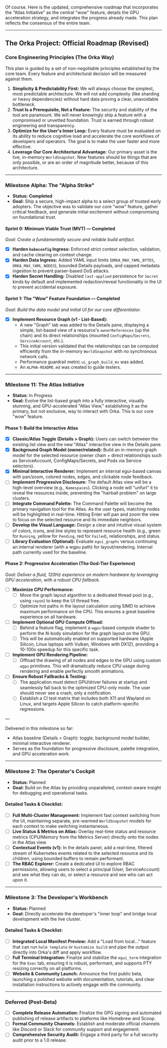 Of course. Here is the updated, comprehensive roadmap that incorporates the "Atlas Initiative" as the central "wow" feature, details the GPU acceleration strategy, and integrates the progress already made. This plan reflects the consensus of the entire team.

***

## The Orka Project: Official Roadmap (Revised)

### Core Engineering Principles (The Orka Way)

This plan is guided by a set of non-negotiable principles established by the core team. Every feature and architectural decision will be measured against them.

1.  **Simplicity & Predictability First:** We will always choose the simplest, most predictable architecture. We will not add complexity (like sharding or heavy dependencies) without hard data proving a clear, unavoidable bottleneck.
2.  **Trust Is a Prerequisite, Not a Feature:** The security and stability of the tool are paramount. We will never knowingly ship a feature with a compromised or unvetted foundation. Trust is earned through robust engineering and transparency.
3.  **Optimize for the User's Inner Loop:** Every feature must be evaluated on its ability to reduce cognitive load and accelerate the core workflows of developers and operators. The goal is to make the user faster and more effective.
4.  **Leverage Our Core Architectural Advantage:** Our primary asset is the live, in-memory `WorldSnapshot`. New features should be things that are only possible, or are an order of magnitude better, because of this architecture.

---

### Milestone Alpha: The "Alpha Strike"

*   **Status:** **Completed**
*   **Goal:** Ship a secure, high-impact alpha to a select group of trusted early adopters. The objective was to validate our core "wow" feature, gather critical feedback, and generate initial excitement without compromising on foundational trust.

#### **Sprint 0: Minimum Viable Trust (MVT) — Completed**
*Goal: Create a fundamentally secure and reliable build artifact.*

*   [x] **Harden `kubeconfig` Ingress:** Enforced strict context selection, validation, and cache clearing on context change.
*   [x] **Harden Data Ingress:** Added YAML input limits (`ORKA_MAX_YAML_BYTES`, `ORKA_MAX_YAML_NODES`), bounded Details payloads, and capped metadata ingestion to prevent parser-based DoS attacks.
*   [x] **Harden Secret Handling:** Disabled `last-applied` persistence for `Secret` kinds by default and implemented redaction/reveal functionality in the UI to prevent accidental exposure.

#### **Sprint 1: The "Wow" Feature Foundation — Completed**
*Goal: Build the data model and initial UI for our core differentiator.*

*   [x] **Implement Resource Graph (v1 - List-Based):**
    *   A new "Graph" tab was added to the Details pane, displaying a simple, list-based view of a resource's `ownerReferences` (up the chain) and its direct relationships (mounted `ConfigMaps`/`Secrets`, `ServiceAccount`, etc.).
    *   This initial version validated that the relationships can be computed efficiently from the in-memory `WorldSnapshot` with no synchronous network calls.
    *   Performance guardrail metric `ui_graph_build_ms` was added.
    *   An `ALPHA-README.md` was created to guide testers.

---

### Milestone 11: The Atlas Initiative

*   **Status:** In Progress
*   **Goal:** Evolve the list-based graph into a fully interactive, visually stunning, and GPU-accelerated "Atlas View," establishing it as the primary, but not exclusive, way to interact with Orka. This is our core "wow" feature.

#### **Phase 1: Build the Interactive Atlas**

*   [x] **Classic/Atlas Toggle (Details > Graph):** Users can switch between the existing list view and the new "Atlas" interactive view in the Details pane.
*   [x] **Background Graph Model (owner/related):** Build an in-memory graph model for the selected resource (owner chain + direct relationships such as ServiceAccount, ConfigMaps/Secrets, and Pods via Service selectors).
*   [x] **Minimal Interactive Renderer:** Implement an internal egui-based canvas with pan/zoom, colored nodes, edges, and clickable node feedback.
*   [ ] **Implement Progressive Disclosure:** The default Atlas view will be a high-level overview (e.g., `Namespaces`). Clicking a node will "unfurl" it to reveal the resources inside, preventing the "hairball problem" on large clusters.
*   [ ] **Integrate Command Palette:** The Command Palette will become the primary navigation tool for the Atlas. As the user types, matching nodes will be highlighted in real-time. Hitting Enter will pan and zoom the view to focus on the selected resource and its immediate neighbors.
*   [ ] **Develop the Visual Language:** Design a clear and intuitive visual system of colors, icons, and line styles to represent resource health (e.g., green for `Running`, yellow for `Pending`, red for `Failed`), relationships, and status.
*   [ ] **Library Evaluation (Optional):** Evaluate `egui_graphs` versus continuing an internal renderer (with a wgpu path) for layout/rendering. Internal path currently used for the baseline.

#### **Phase 2: Progressive Acceleration (The God-Tier Experience)**
*Goal: Deliver a fluid, 120Hz experience on modern hardware by leveraging GPU acceleration, with a robust CPU fallback.*

*   [ ] **Maximize CPU Performance:**
    *   [ ] Move the graph layout algorithm to a dedicated thread pool (e.g., using `rayon`) to keep the UI thread free.
    *   [ ] Optimize hot paths in the layout calculation using SIMD to achieve maximum performance on the CPU. This ensures a great baseline experience on all hardware.
*   [ ] **Implement Optional GPU Compute Offload:**
    *   [ ] Behind a feature flag, implement a `wgpu`-based compute shader to perform the N-body simulation for the graph layout on the GPU.
    *   [ ] This will be automatically enabled on supported hardware (Apple Silicon, Linux laptops with Vulkan, Windows with DX12), providing a 10-100x speedup for this specific task.
*   [ ] **Implement GPU Rendering Pipeline:**
    *   [ ] Offload the drawing of all nodes and edges to the GPU using custom `wgpu` primitives. This will dramatically reduce CPU usage during rendering and enable perfectly smooth animations.
*   [ ] **Ensure Robust Fallbacks & Testing:**
    *   [ ] The application *must* detect GPU/driver failures at startup and seamlessly fall back to the optimized CPU-only mode. The user should never see a crash, only a notification.
    *   [ ] Establish a CI test matrix that includes both X11 and Wayland on Linux, and targets Apple Silicon to catch platform-specific regressions.

—

Delivered in this milestone so far:

* Atlas baseline (Details > Graph): toggle, background model builder, minimal interactive renderer.
* Serves as the foundation for progressive disclosure, palette integration, and GPU acceleration work.

---

### Milestone 2: The Operator's Cockpit

*   **Status:** Planned
*   **Goal:** Build on the Atlas by providing unparalleled, context-aware insight for debugging and operational tasks.

#### **Detailed Tasks & Checklist:**

*   [ ] **Full Multi-Cluster Management:** Implement fast context switching from the UI, maintaining separate, pre-warmed `WorldSnapshot` models for each context to make switching instantaneous.
*   [ ] **Live Status & Metrics on Atlas:** Overlay real-time status and resource metrics (CPU/Memory from the Metrics Server) directly onto the nodes in the Atlas view.
*   [ ] **Contextual Events (v1):** In the details panel, add a real-time, filtered stream of Kubernetes events related to the selected resource and its children, using bounded buffers to remain performant.
*   [ ] **The RBAC Explorer:** Create a dedicated UI to explore RBAC permissions, allowing users to select a principal (User, ServiceAccount) and see what they can do, or select a resource and see who can act upon it.

---

### Milestone 3: The Developer's Workbench

*   **Status:** Planned
*   **Goal:** Directly accelerate the developer's "inner loop" and bridge local development with the live cluster.

#### **Detailed Tasks & Checklist:**

*   [ ] **Integrated Local Manifest Preview:** Add a "Load from local..." feature that can run `helm template` or `kustomize build` and pipe the output directly into Orka's diff and apply workflow.
*   [ ] **Full Terminal Integration:** Finalize and stabilize the `egui_term` integration for the `Exec` tab, ensuring it is robust, performant, and supports PTY resizing correctly on all platforms.
*   [ ] **Website & Community Launch:** Announce the first public beta, launching a polished website with documentation, tutorials, and clear installation instructions to actively engage with the community.

---

### Deferred (Post-Beta)

*   [ ] **Complete Release Automation:** Finalize the GPG signing and automated publishing of release artifacts to platforms like Homebrew and Scoop.
*   [ ] **Formal Community Channels:** Establish and moderate official channels like Discord or Slack for community support and engagement.
*   [ ] **Comprehensive Security Audit:** Engage a third party for a full security audit prior to a 1.0 release.
